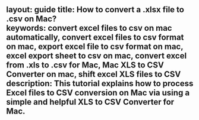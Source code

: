 layout: guide
title: How to convert a .xlsx file to .csv on Mac?  
keywords: convert excel files to csv on mac automatically, convert excel files to csv format on mac, export excel file to csv format on mac, excel export sheet to csv on mac, convert excel from .xls to .csv for Mac, Mac XLS to CSV Converter on mac, shift excel XLS files to CSV
description: This tutorial explains how to process Excel files to CSV conversion on Mac via using a simple and helpful XLS to CSV Converter for Mac. 
---